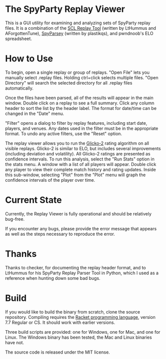 # The SpyParty Replay Viewer

This is a GUI utility for examining and analyzing sets of SpyParty replay files. It is a combination of the [SCL Replay Tool](https://www.spypartyfans.com/gamefinder.php) (written by LtHummus and AForgottenTune), [SpyParsey](https://github.com/adamransom/spyparsey) (written by plastikqs), and pwndnoob's ELO spreadsheet.

# How to Use

To begin, open a single replay or group of replays. "Open File" lets you manually select .replay files. Holding ctrl+click selects multiple files. "Open Directory" will search the selected directory for all .replay files automatically.

Once the files have been parsed, all of the results will appear in the main window. Double click on a replay to see a full summary. Click any column header to sort the list by the header label. The format for date/time can be changed in the "Date" menu.

"Filter" opens a dialog to filter by replay features, including start date, players, and venues. Any dates used in the filter must be in the appropriate format. To undo any active filters, use the "Reset" option.

The replay viewer allows you to run the [Glicko-2](http://www.glicko.net/glicko.html) rating algorithm on all visible replays. Glicko-2 is similar to ELO, but includes several improvements (including deviation and volatility). All Glicko-2 ratings are presented as confidence intervals. To run this analysis, select the "Run Stats" option in the stats menu. A window with a list of all players will appear. Double click any player to view their complete match history and rating updates. Inside this sub-window, selecting "Plot" from the "Plot" menu will graph the confidence intervals of the player over time.

# Current State

Currently, the Replay Viewer is fully operational and should be relatively bug-free.

If you encounter any bugs, please provide the error message that appears as well as the steps necessary to reproduce the error.

# Thanks

Thanks to checker, for documenting the replay header format, and to LtHummus for his SpyParty Replay Parser Tool in Python, which I used as a reference when hunting down some bad bugs.

# Build

If you would like to build the binary from scratch, clone the source repository. Compiling requires the [Racket programming language](https://racket-lang.org/), version 7.7 Regular or CS. It should work with earlier versions.

Three build scripts are provided: one for Windows, one for Mac, and one for Linux. The Windows binary has been tested, the Mac and Linux binaries have not.

The source code is released under the MIT license.
